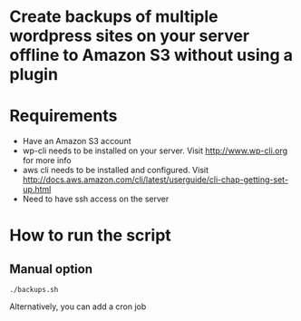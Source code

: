 # Create backups of multiple wordpress sites on your server offline to Amazon S3 without using a plugin

# Requirements

- Have an Amazon S3 account
- wp-cli needs to be installed on your server. Visit http://www.wp-cli.org for more info
- aws cli needs to be installed and configured. Visit http://docs.aws.amazon.com/cli/latest/userguide/cli-chap-getting-set-up.html
- Need to have ssh access on the server

# How to run the script

## Manual option
    ./backups.sh
    
Alternatively, you can add a cron job
